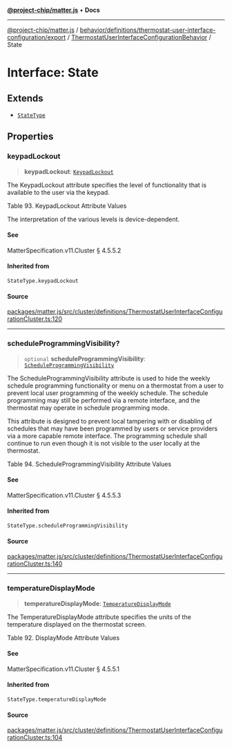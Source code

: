 [**@project-chip/matter.js**](../../../../../../../README.md) • **Docs**

***

[@project-chip/matter.js](../../../../../../../modules.md) / [behavior/definitions/thermostat-user-interface-configuration/export](../../../README.md) / [ThermostatUserInterfaceConfigurationBehavior](../README.md) / State

# Interface: State

## Extends

- [`StateType`](../../../-internal-/README.md#statetype)

## Properties

### keypadLockout

> **keypadLockout**: [`KeypadLockout`](../../../../../../../cluster/export/namespaces/ThermostatUserInterfaceConfiguration/enumerations/KeypadLockout.md)

The KeypadLockout attribute specifies the level of functionality that is available to the user via the
keypad.

Table 93. KeypadLockout Attribute Values

The interpretation of the various levels is device-dependent.

#### See

MatterSpecification.v11.Cluster § 4.5.5.2

#### Inherited from

`StateType.keypadLockout`

#### Source

[packages/matter.js/src/cluster/definitions/ThermostatUserInterfaceConfigurationCluster.ts:120](https://github.com/project-chip/matter.js/blob/7a8cbb56b87d4ccf34bec5a9a95ab40a1711324f/packages/matter.js/src/cluster/definitions/ThermostatUserInterfaceConfigurationCluster.ts#L120)

***

### scheduleProgrammingVisibility?

> `optional` **scheduleProgrammingVisibility**: [`ScheduleProgrammingVisibility`](../../../../../../../cluster/export/namespaces/ThermostatUserInterfaceConfiguration/enumerations/ScheduleProgrammingVisibility.md)

The ScheduleProgrammingVisibility attribute is used to hide the weekly schedule programming
functionality or menu on a thermostat from a user to prevent local user programming of the weekly
schedule. The schedule programming may still be performed via a remote interface, and the thermostat may
operate in schedule programming mode.

This attribute is designed to prevent local tampering with or disabling of schedules that may have been
programmed by users or service providers via a more capable remote interface. The programming schedule
shall continue to run even though it is not visible to the user locally at the thermostat.

Table 94. ScheduleProgrammingVisibility Attribute Values

#### See

MatterSpecification.v11.Cluster § 4.5.5.3

#### Inherited from

`StateType.scheduleProgrammingVisibility`

#### Source

[packages/matter.js/src/cluster/definitions/ThermostatUserInterfaceConfigurationCluster.ts:140](https://github.com/project-chip/matter.js/blob/7a8cbb56b87d4ccf34bec5a9a95ab40a1711324f/packages/matter.js/src/cluster/definitions/ThermostatUserInterfaceConfigurationCluster.ts#L140)

***

### temperatureDisplayMode

> **temperatureDisplayMode**: [`TemperatureDisplayMode`](../../../../../../../cluster/export/namespaces/ThermostatUserInterfaceConfiguration/enumerations/TemperatureDisplayMode.md)

The TemperatureDisplayMode attribute specifies the units of the temperature displayed on the thermostat
screen.

Table 92. DisplayMode Attribute Values

#### See

MatterSpecification.v11.Cluster § 4.5.5.1

#### Inherited from

`StateType.temperatureDisplayMode`

#### Source

[packages/matter.js/src/cluster/definitions/ThermostatUserInterfaceConfigurationCluster.ts:104](https://github.com/project-chip/matter.js/blob/7a8cbb56b87d4ccf34bec5a9a95ab40a1711324f/packages/matter.js/src/cluster/definitions/ThermostatUserInterfaceConfigurationCluster.ts#L104)
